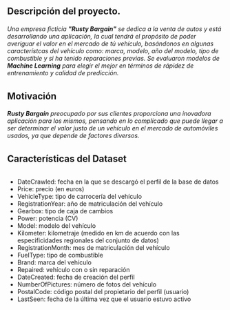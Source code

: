 ## Descripción del proyecto.

###### Una empresa ficticia **"Rusty Bargain"** se dedica a la venta de autos y está desarrollando una aplicación, la cual tendrá el propósito de poder averiguar el valor en el mercado de tú vehículo, basándonos en algunas característcas del vehículo como: marca, modelo, año del modelo, tipo de combustible y si ha tenido reparaciones previas. Se evaluaron modelos de **Machine Learning** para elegir el mejor en términos de rápidez de entrenamiento y calidad de predicción.

## Motivación

###### **Rusty Bargain** preocupado por sus clientes proporciona una inovadora aplicación para los mismos, pensando en lo complicado que puede llegar a ser determinar el valor justo de un vehículo en el mercado de automóviles usados, ya que depende de factores diversos. 

## Características del Dataset

###### 
- DateCrawled: fecha en la que se descargó el perfil de la base de datos
- Price: precio (en euros)
- VehicleType: tipo de carrocería del vehículo
- RegistrationYear: año de matriculación del vehículo
- Gearbox: tipo de caja de cambios
- Power: potencia (CV)
- Model: modelo del vehículo
- Kilometer: kilometraje (medido en km de acuerdo con las especificidades regionales del conjunto de datos)
- RegistrationMonth: mes de matriculación del vehículo
- FuelType: tipo de combustible
- Brand: marca del vehículo
- Repaired: vehículo con o sin reparación
- DateCreated: fecha de creación del perfil
- NumberOfPictures: número de fotos del vehículo
- PostalCode: código postal del propietario del perfil (usuario)
- LastSeen: fecha de la última vez que el usuario estuvo activo